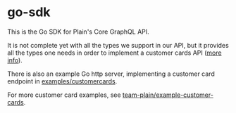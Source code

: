# go-sdk
This is the Go SDK for Plain's Core GraphQL API.

It is not complete yet with all the types we support in our API, but it provides all the types one needs in order to implement a customer cards API ([more info](https://www.plain.com/docs/customer-cards)).

There is also an example Go http server, implementing a customer card endpoint in [examples/customercards](/examples/customercards).

For more customer card examples, see [team-plain/example-customer-cards](https://github.com/team-plain/example-customer-cards).
